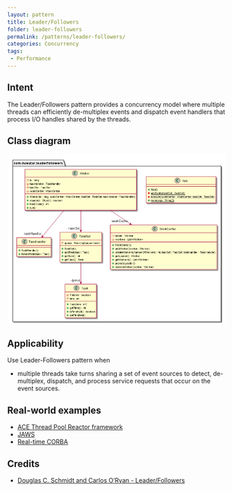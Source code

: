```yaml
---
layout: pattern
title: Leader/Followers
folder: leader-followers
permalink: /patterns/leader-followers/
categories: Concurrency
tags:
 - Performance
---
```


## Intent
The Leader/Followers pattern provides a concurrency model where multiple 
threads can efficiently de-multiplex events and dispatch event handlers 
that process I/O handles shared by the threads.

## Class diagram
![Leader/Followers class diagram](./etc/leader-followers.png)

## Applicability
Use Leader-Followers pattern when

* multiple threads take turns sharing a set of event sources to detect, de-multiplex, dispatch, and process service requests that occur on the event sources.

## Real-world examples

* [ACE Thread Pool Reactor framework](https://www.dre.vanderbilt.edu/~schmidt/PDF/HPL.pdf)
* [JAWS](http://www.dre.vanderbilt.edu/~schmidt/PDF/PDCP.pdf)
* [Real-time CORBA](http://www.dre.vanderbilt.edu/~schmidt/PDF/RTS.pdf)

## Credits

* [Douglas C. Schmidt and Carlos O’Ryan - Leader/Followers](http://www.kircher-schwanninger.de/michael/publications/lf.pdf)
